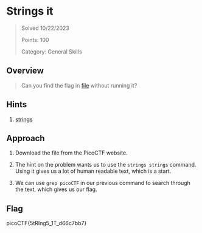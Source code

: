 # Strings it

>Solved 10/22/2023
>
>Points: 100
>
>Category: General Skills

## Overview

>Can you find the flag in [file](https://jupiter.challenges.picoctf.org/static/94d00153b0057d37da225ee79a846c62/strings) without running it?

## Hints

1. [strings](https://linux.die.net/man/1/strings)

## Approach

1. Download the file from the PicoCTF website.

2. The hint on the problem wants us to use the `strings strings` command. Using it gives us a lot of human readable text, which is a start.

3. We can use `grep picoCTF` in our previous command to search through the text, which gives us our flag.

## Flag
picoCTF{5tRIng5_1T_d66c7bb7}
